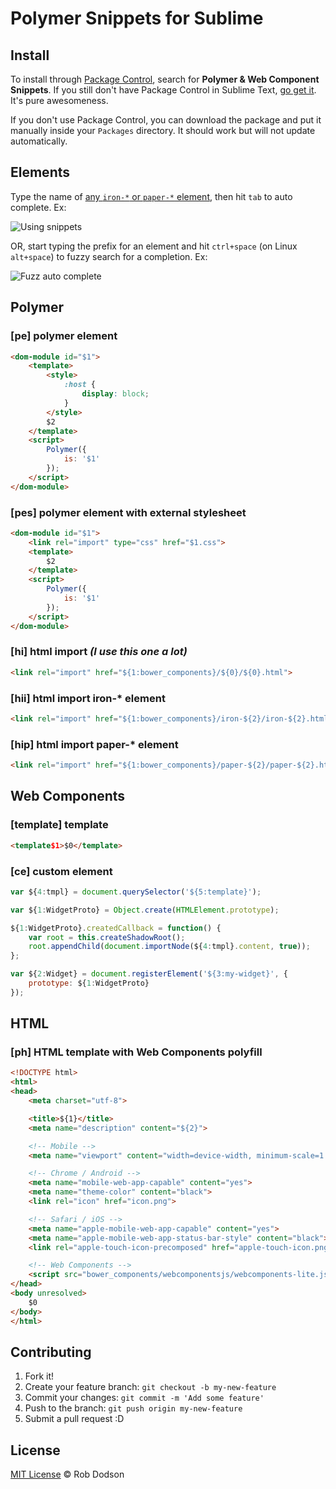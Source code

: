 # Polymer Snippets for Sublime

## Install

To install through [Package Control](http://wbond.net/sublime_packages/package_control),
search for **Polymer & Web Component Snippets**. If you still don't have Package Control in Sublime Text, [go get it](http://wbond.net/sublime_packages/package_control/installation).
It's pure awesomeness.

If you don't use Package Control, you can download the package and put it manually inside your `Packages` directory. It should work but will not update automatically.

## Elements

Type the name of [any `iron-*` or `paper-*` element](https://elements.polymer-project.org), then hit `tab` to auto complete. Ex:

![Using snippets](https://cloud.githubusercontent.com/assets/1066253/8323071/77f4173c-19f4-11e5-94d2-a22e3b3e526e.gif)

OR, start typing the prefix for an element and hit `ctrl+space` (on Linux `alt+space`) to fuzzy search for a completion. Ex:

![Fuzz auto complete](https://cloud.githubusercontent.com/assets/1066253/8323081/87cd9890-19f4-11e5-9005-bf627ab30ea5.gif)

## Polymer

### [pe] polymer element

```html
<dom-module id="$1">
	<template>
		<style>
			:host {
				display: block;
			}
		</style>
		$2
	</template>
	<script>
		Polymer({
			is: '$1'
		});
	</script>
</dom-module>
```

### [pes] polymer element with external stylesheet

```html
<dom-module id="$1">
	<link rel="import" type="css" href="$1.css">
	<template>
		$2
	</template>
	<script>
		Polymer({
			is: '$1'
		});
	</script>
</dom-module>
```

### [hi] html import *(I use this one a lot)*

```html
<link rel="import" href="${1:bower_components}/${0}/${0}.html">
```

### [hii] html import iron-* element

```html
<link rel="import" href="${1:bower_components}/iron-${2}/iron-${2}.html">
```

### [hip] html import paper-* element

```html
<link rel="import" href="${1:bower_components}/paper-${2}/paper-${2}.html">
```

## Web Components

### [template] template
```html
<template$1>$0</template>
```

### [ce] custom element

```javascript
var ${4:tmpl} = document.querySelector('${5:template}');

var ${1:WidgetProto} = Object.create(HTMLElement.prototype);

${1:WidgetProto}.createdCallback = function() {
	var root = this.createShadowRoot();
	root.appendChild(document.importNode(${4:tmpl}.content, true));
};

var ${2:Widget} = document.registerElement('${3:my-widget}', {
	prototype: ${1:WidgetProto}
});
```

## HTML

### [ph] HTML template with Web Components polyfill

```html
<!DOCTYPE html>
<html>
<head>
	<meta charset="utf-8">

	<title>${1}</title>
	<meta name="description" content="${2}">

	<!-- Mobile -->
	<meta name="viewport" content="width=device-width, minimum-scale=1.0, initial-scale=1.0, user-scalable=yes">

	<!-- Chrome / Android -->
	<meta name="mobile-web-app-capable" content="yes">
	<meta name="theme-color" content="black">
	<link rel="icon" href="icon.png">

	<!-- Safari / iOS -->
	<meta name="apple-mobile-web-app-capable" content="yes">
	<meta name="apple-mobile-web-app-status-bar-style" content="black">
	<link rel="apple-touch-icon-precomposed" href="apple-touch-icon.png">

	<!-- Web Components -->
	<script src="bower_components/webcomponentsjs/webcomponents-lite.js"></script>
</head>
<body unresolved>
	$0
</body>
</html>
```

## Contributing

1. Fork it!
2. Create your feature branch: `git checkout -b my-new-feature`
3. Commit your changes: `git commit -m 'Add some feature'`
4. Push to the branch: `git push origin my-new-feature`
5. Submit a pull request :D

## License

[MIT License](http://robdodson.mit-license.org/) © Rob Dodson
